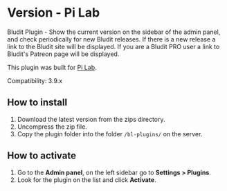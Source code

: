 # Version - Pi Lab
Bludit Plugin - Show the current version on the sidebar of the admin panel, and check periodically for new Bludit releases. If there is a new release a link to the Bludit site will be displayed. If you are a Bludit PRO user a link to Bludit's Patreon page will be displayed.

This plugin was built for [Pi Lab](https://pilab.dev).

Compatibility: 3.9.x

## How to install
1. Download the latest version from the zips directory.
2. Uncompress the zip file.
3. Copy the plugin folder into the folder `/bl-plugins/` on the server.

## How to activate
1. Go to the **Admin panel**, on the left sidebar go to **Settings > Plugins**.
2. Look for the plugin on the list and click **Activate**.
